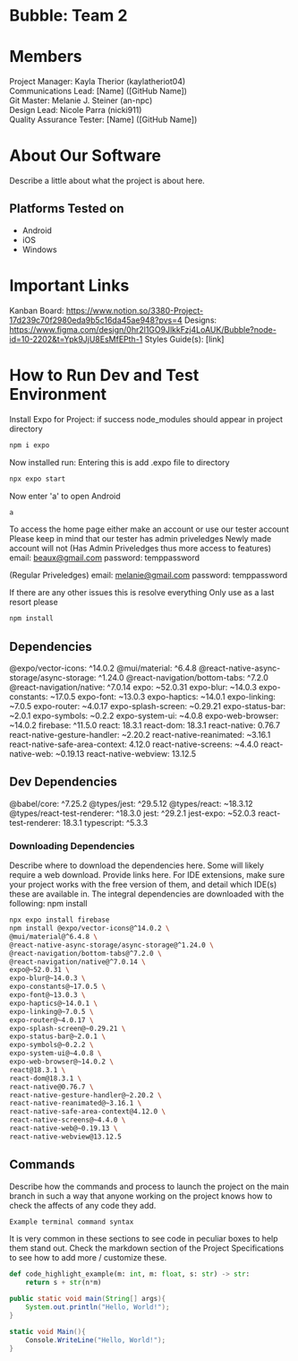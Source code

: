 # Bubble: Team 2
# Members
Project Manager: Kayla Therior (kaylatheriot04)\
Communications Lead: [Name] ([GitHub Name])\
Git Master: Melanie J. Steiner (an-npc)\
Design Lead: Nicole Parra (nicki911)\
Quality Assurance Tester: [Name] ([GitHub Name])

# About Our Software
Describe a little about what the project is about here.

## Platforms Tested on
- Android
- iOS
- Windows
# Important Links
Kanban Board: https://www.notion.so/3380-Project-17d239c70f2980eda9b5c16da45ae948?pvs=4
Designs: https://www.figma.com/design/0hr2l1GO9JlkkFzj4LoAUK/Bubble?node-id=10-2202&t=Ypk9JjU8EsMfEPth-1
Styles Guide(s): [link]

# How to Run Dev and Test Environment
Install Expo for Project: 
if success node_modules should appear in project directory
```sh
npm i expo
```

Now installed run:
Entering this is add .expo file to directory
```sh
npx expo start
```
Now enter 'a' to open Android
```sh
a
```
To access the home page either make an account
or use our tester account
Please keep in mind that our tester has admin priveledges
Newly made account will not
(Has Admin Priveledges thus more access to features)
email: beaux@gmail.com
password: temppassword

(Regular Priveledges)
email: melanie@gmail.com
password: temppassword

If there are any other issues this is resolve everything
Only use as a last resort please
```sh
npm install
```

## Dependencies
@expo/vector-icons: ^14.0.2
@mui/material: ^6.4.8
@react-native-async-storage/async-storage: ^1.24.0
@react-navigation/bottom-tabs: ^7.2.0
@react-navigation/native: ^7.0.14
expo: ~52.0.31
expo-blur: ~14.0.3
expo-constants: ~17.0.5
expo-font: ~13.0.3
expo-haptics: ~14.0.1
expo-linking: ~7.0.5
expo-router: ~4.0.17
expo-splash-screen: ~0.29.21
expo-status-bar: ~2.0.1
expo-symbols: ~0.2.2
expo-system-ui: ~4.0.8
expo-web-browser: ~14.0.2
firebase: ^11.5.0
react: 18.3.1
react-dom: 18.3.1
react-native: 0.76.7
react-native-gesture-handler: ~2.20.2
react-native-reanimated: ~3.16.1
react-native-safe-area-context: 4.12.0
react-native-screens: ~4.4.0
react-native-web: ~0.19.13
react-native-webview: 13.12.5

## Dev Dependencies
@babel/core: ^7.25.2
@types/jest: ^29.5.12
@types/react: ~18.3.12
@types/react-test-renderer: ^18.3.0
jest: ^29.2.1
jest-expo: ~52.0.3
react-test-renderer: 18.3.1
typescript: ^5.3.3

### Downloading Dependencies
Describe where to download the dependencies here. Some will likely require a web download. Provide links here. For IDE extensions, make sure your project works with the free version of them, and detail which IDE(s) these are available in.
The integral dependencies are downloaded with the following:
npm install 
```sh
npx expo install firebase 
npm install @expo/vector-icons@^14.0.2 \
@mui/material@^6.4.8 \
@react-native-async-storage/async-storage@^1.24.0 \
@react-navigation/bottom-tabs@^7.2.0 \
@react-navigation/native@^7.0.14 \
expo@~52.0.31 \
expo-blur@~14.0.3 \
expo-constants@~17.0.5 \
expo-font@~13.0.3 \
expo-haptics@~14.0.1 \
expo-linking@~7.0.5 \
expo-router@~4.0.17 \
expo-splash-screen@~0.29.21 \
expo-status-bar@~2.0.1 \
expo-symbols@~0.2.2 \
expo-system-ui@~4.0.8 \
expo-web-browser@~14.0.2 \
react@18.3.1 \
react-dom@18.3.1 \
react-native@0.76.7 \
react-native-gesture-handler@~2.20.2 \
react-native-reanimated@~3.16.1 \
react-native-safe-area-context@4.12.0 \
react-native-screens@~4.4.0 \
react-native-web@~0.19.13 \
react-native-webview@13.12.5
```

## Commands
Describe how the commands and process to launch the project on the main branch in such a way that anyone working on the project knows how to check the affects of any code they add.

```sh
Example terminal command syntax
```

It is very common in these sections to see code in peculiar boxes to help them stand out. Check the markdown section of the Project Specifications to see how to add more / customize these.

```python
def code_highlight_example(m: int, m: float, s: str) -> str:
	return s + str(n*m)
```

```java
public static void main(String[] args){
	System.out.println("Hello, World!");
}
```

```c#
static void Main(){
	Console.WriteLine("Hello, World!");
}
```